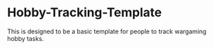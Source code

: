# Hobby-Tracking-Template
This is designed to be a basic template for people to track wargaming hobby tasks.
